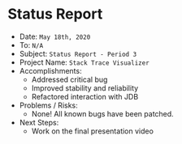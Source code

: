 # Status Report
* Date: `May 18th, 2020`
* To: `N/A`
* Subject: `Status Report - Period 3`
* Project Name: `Stack Trace Visualizer`
* Accomplishments:
    * Addressed critical bug
    * Improved stability and reliability
    * Refactored interaction with JDB
* Problems / Risks:
    * None! All known bugs have been patched.
* Next Steps:
    * Work on the final presentation video